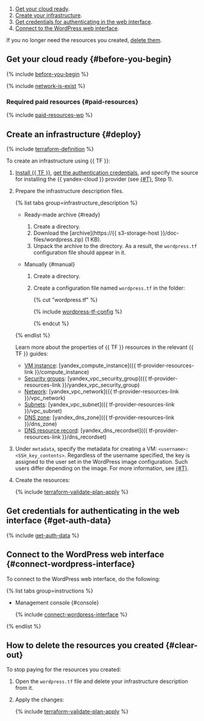 1. [Get your cloud ready](#before-begin).
1. [Create your infrastructure](#deploy).
1. [Get credentials for authenticating in the web interface](#get-auth-data).
1. [Connect to the WordPress web interface](#connect-wordpress-interface).

If you no longer need the resources you created, [delete them](#clear-out).

## Get your cloud ready {#before-you-begin}

{% include [before-you-begin](../../_tutorials_includes/before-you-begin.md) %}

{% include [network-is-exist](../../_tutorials_includes/network-is-exist.md) %}

### Required paid resources {#paid-resources}

{% include [paid-resources-wp](../../_tutorials_includes/wordpress/paid-resources-wp.md) %}

## Create an infrastructure {#deploy}

{% include [terraform-definition](../../_tutorials_includes/terraform-definition.md) %}

To create an infrastructure using {{ TF }}:
1. [Install {{ TF }}](../../../tutorials/infrastructure-management/terraform-quickstart.md#install-terraform), [get the authentication credentials](../../../tutorials/infrastructure-management/terraform-quickstart.md#get-credentials), and specify the source for installing the {{ yandex-cloud }} provider (see [{#T}](../../../tutorials/infrastructure-management/terraform-quickstart.md#configure-provider), Step 1).
1. Prepare the infrastructure description files.

   {% list tabs group=infrastructure_description %}

   - Ready-made archive {#ready}

     1. Create a directory.
     1. Download the [archive](https://{{ s3-storage-host }}/doc-files/wordpress.zip) (1 KB).
     1. Unpack the archive to the directory. As a result, the `wordpress.tf` configuration file should appear in it.

   - Manually {#manual}

     1. Create a directory.
     1. Create a configuration file named `wordpress.tf` in the folder:

        {% cut "wordpress.tf" %}

        {% include [wordpress-tf-config](../../../_includes/web/wordpress-tf-config.md) %}

        {% endcut %}

   {% endlist %}

   Learn more about the properties of {{ TF }} resources in the relevant {{ TF }} guides:
    * [VM instance](../../../compute/concepts/vm.md): [yandex_compute_instance]({{ tf-provider-resources-link }}/compute_instance)
    * [Security groups](../../../vpc/concepts/security-groups.md): [yandex_vpc_security_group]({{ tf-provider-resources-link }}/yandex_vpc_security_group)
    * [Network](../../../vpc/concepts/network.md#network): [yandex_vpc_network]({{ tf-provider-resources-link }}/vpc_network)
    * [Subnets](../../../vpc/concepts/network.md#subnet): [yandex_vpc_subnet]({{ tf-provider-resources-link }}/vpc_subnet)
    * [DNS zone](../../../dns/concepts/dns-zone.md): [yandex_dns_zone]({{ tf-provider-resources-link }}/dns_zone)
    * [DNS resource record](../../../dns/concepts/resource-record.md): [yandex_dns_recordset]({{ tf-provider-resources-link }}/dns_recordset)
1. Under `metadata`, specify the metadata for creating a VM: `<username>:<SSH_key_contents>`. Regardless of the username specified, the key is assigned to the user set in the WordPress image configuration. Such users differ depending on the image. For more information, see [{#T}](../../../compute/concepts/metadata/public-image-keys.md).
1. Create the resources:

   {% include [terraform-validate-plan-apply](../../_tutorials_includes/terraform-validate-plan-apply.md) %}

## Get credentials for authenticating in the web interface {#get-auth-data}

{% include [get-auth-data](get-auth-data.md) %}

## Connect to the WordPress web interface {#connect-wordpress-interface}

To connect to the WordPress web interface, do the following:

{% list tabs group=instructions %}

- Management console {#console}

  {% include [connect-wordpress-interface](connect-wordpress-interface.md) %}

{% endlist %}

## How to delete the resources you created {#clear-out}

To stop paying for the resources you created:

1. Open the `wordpress.tf` file and delete your infrastructure description from it.
1. Apply the changes:

   {% include [terraform-validate-plan-apply](../../_tutorials_includes/terraform-validate-plan-apply.md) %}

